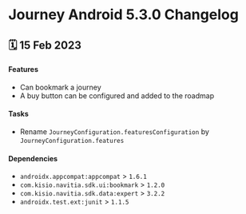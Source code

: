 # Journey Android 5.3.0 Changelog

<h2>🗓 15 Feb 2023</h2>

#### Features
- Can bookmark a journey
- A buy button can be configured and added to the roadmap

#### Tasks
- Rename `JourneyConfiguration.featuresConfiguration` by `JourneyConfiguration.features`

#### Dependencies
- `androidx.appcompat:appcompat` > `1.6.1`
- `com.kisio.navitia.sdk.ui:bookmark` > `1.2.0`
- `com.kisio.navitia.sdk.data:expert` > `3.2.2`
- `androidx.test.ext:junit` > `1.1.5`
